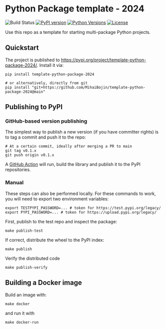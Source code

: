 # Python Package template - 2024

![Build Status](https://github.com/MihaiBojin/template-python-package-2024/actions/workflows/python-tests.yml/badge.svg)
[![PyPI version](https://badge.fury.io/py/template-python-package-2024.svg)](https://badge.fury.io/py/template-python-package-2024)
[![Python Versions](https://img.shields.io/pypi/pyversions/template-python-package-2024.svg)](https://pypi.org/project/template-python-package-2024/)
[![License](https://img.shields.io/github/license/template-python-package-2024/template-python-package-2024.svg)](LICENSE)

Use this repo as a template for starting multi-package Python projects.

## Quickstart

The project is published to <https://pypi.org/project/template-python-package-2024/>.
Install it via:

```shell
pip install template-python-package-2024

# or alternatively, directly from git
pip install "git+https://github.com/MihaiBojin/template-python-package-2024@main"
```

## Publishing to PyPI

### GitHub-based version publishing

The simplest way to publish a new version (if you have committer rights) is to tag a commit and push it to the repo:

```shell
# At a certain commit, ideally after merging a PR to main
git tag v0.1.x
git push origin v0.1.x
```

A [GitHub Action](https://github.com/MihaiBojin/template-python-package-2024/actions) will run, build the library and publish it to the PyPI repositories.

### Manual

These steps can also be performed locally. For these commands to work, you will need to export two environment variables:

```shell
export TESTPYPI_PASSWORD=... # token for https://test.pypi.org/legacy/
export PYPI_PASSWORD=... # token for https://upload.pypi.org/legacy/
```

First, publish to the test repo and inspect the package:

```shell
make publish-test
```

If correct, distribute the wheel to the PyPI index:

```shell
make publish
```

Verify the distributed code

```shell
make publish-verify
```

## Building a Docker image

Build an image with:

```shell
make docker
```

and run it with

```shell
make docker-run
```
